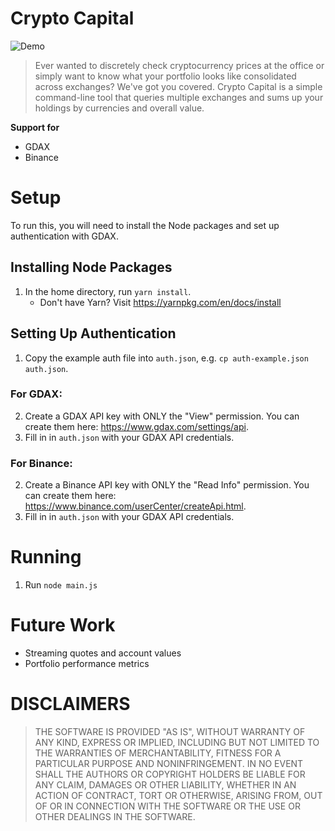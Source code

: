 # Crypto Capital
![Demo](http://g.recordit.co/rPy8xBFceE.gif "Demo")
> Ever wanted to discretely check cryptocurrency prices at the office or simply want to know what your portfolio looks like consolidated across exchanges? We've got you covered. Crypto Capital is a simple command-line tool that queries multiple exchanges and sums up your holdings by currencies and overall value. 

**Support for**
- GDAX
- Binance

# Setup
To run this, you will need to install the Node packages and set up authentication with GDAX.

## Installing Node Packages
1. In the home directory, run `yarn install`.
   - Don't have Yarn? Visit https://yarnpkg.com/en/docs/install

## Setting Up Authentication
1. Copy the example auth file into `auth.json`, e.g. `cp auth-example.json auth.json`.

### For GDAX:
2. Create a GDAX API key with ONLY the "View" permission. You can create them here: https://www.gdax.com/settings/api.
3. Fill in in `auth.json` with your GDAX API credentials.

### For Binance:
2. Create a Binance API key with ONLY the "Read Info" permission. You can create them here: https://www.binance.com/userCenter/createApi.html.
3. Fill in in `auth.json` with your GDAX API credentials.

# Running
1. Run `node main.js`

# Future Work
- Streaming quotes and account values
- Portfolio performance metrics

# DISCLAIMERS
> THE SOFTWARE IS PROVIDED "AS IS", WITHOUT WARRANTY OF ANY KIND, EXPRESS OR IMPLIED, INCLUDING BUT NOT LIMITED TO THE WARRANTIES OF MERCHANTABILITY, FITNESS FOR A PARTICULAR PURPOSE AND NONINFRINGEMENT. IN NO EVENT SHALL THE AUTHORS OR COPYRIGHT HOLDERS BE LIABLE FOR ANY CLAIM, DAMAGES OR OTHER LIABILITY, WHETHER IN AN ACTION OF CONTRACT, TORT OR OTHERWISE, ARISING FROM, OUT OF OR IN CONNECTION WITH THE SOFTWARE OR THE USE OR OTHER DEALINGS IN THE SOFTWARE.
